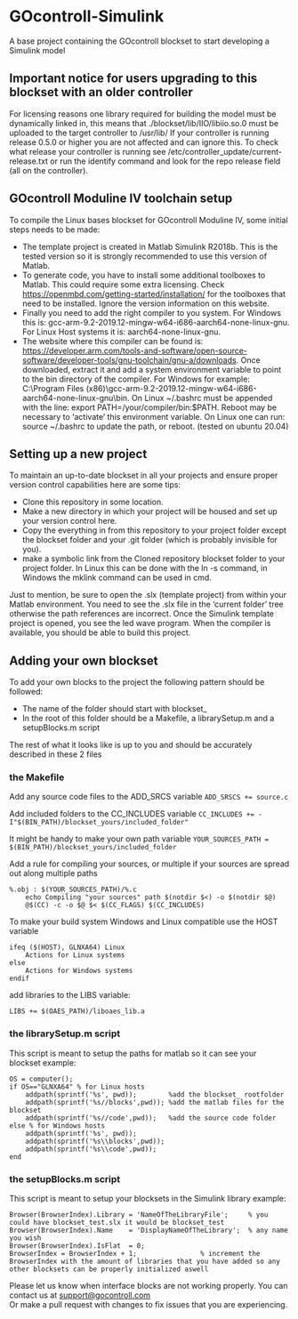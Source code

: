 # GOcontroll-Simulink
A base project containing the GOcontroll blockset to start developing a Simulink model

## Important notice for users upgrading to this blockset with an older controller

For licensing reasons one library required for building the model must be dynamically linked in, this means that ./blockset/lib/IIO/libiio.so.0 must be uploaded to the target controller to /usr/lib/
If your controller is running release 0.5.0 or higher you are not affected and can ignore this. 
To check what release your controller is running see /etc/controller_update/current-release.txt or run the identify command and look for the repo release field (all on the controller).

## GOcontroll Moduline IV toolchain setup

To compile the Linux bases blockset for GOcontroll Moduline IV, some initial steps needs to be made:
- The template project is created in Matlab Simulink R2018b. This is the tested version so it is strongly recommended to use this version of Matlab.
- To generate code, you have to install some additional toolboxes to Matlab. This could require some extra licensing. Check https://openmbd.com/getting-started/installation/ for the toolboxes that need to be installed. Ignore the version information on this website.
- Finally you need to add the right compiler to you system. For Windows this is: gcc-arm-9.2-2019.12-mingw-w64-i686-aarch64-none-linux-gnu. \
    For Linux Host systems it is:  aarch64-none-linux-gnu.
- The website where this compiler can be found is: https://developer.arm.com/tools-and-software/open-source-software/developer-tools/gnu-toolchain/gnu-a/downloads. Once downloaded, extract it and add a system environment variable to point to the bin directory of the compiler. For Windows for example: C:\Program Files (x86)\gcc-arm-9.2-2019.12-mingw-w64-i686-aarch64-none-linux-gnu\bin.
On Linux ~/.bashrc must be appended with the line: export PATH=/your/compiler/bin:$PATH.
Reboot may be necessary to ‘activate’ this environment variable. On Linux one can run: source ~/.bashrc to update the path, or reboot.
(tested on ubuntu 20.04)

## Setting up a new project

To maintain an up-to-date blockset in all your projects and ensure proper version control capabilities here are some tips:
- Clone this repository in some location.
- Make a new directory in which your project will be housed and set up your version control here.
- Copy the everything in from this repository to your project folder except the blockset folder and your .git folder (which is probably invisible for you).
- make a symbolic link from the Cloned repository blockset folder to your project folder. In Linux this can be done with the ln -s command, in Windows the mklink command can be used in cmd.

Just to mention, be sure to open the .slx (template project) from within your Matlab environment. You need to see the .slx file in the ‘current folder’ tree otherwise the path references are incorrect. Once the Simulink template project is opened, you see the led wave program. When the compiler is available, you should be able to build this project.

## Adding your own blockset

To add your own blocks to the project the following pattern should be followed:
- The name of the folder should start with blockset_
- In the root of this folder should be a Makefile, a librarySetup.m and a setupBlocks.m script

The rest of what it looks like is up to you and should be accurately described in these 2 files

### the Makefile

Add any source code files to the ADD_SRCS variable
`ADD_SRSCS += source.c`

Add included folders to the CC_INCLUDES variable
`CC_INCLUDES += -I"$(BIN_PATH)/blockset_yours/included_folder"`

It might be handy to make your own path variable
`YOUR_SOURCES_PATH = $(BIN_PATH)/blockset_yours/included_folder`

Add a rule for compiling your sources, or multiple if your sources are spread out along multiple paths

```
%.obj : $(YOUR_SOURCES_PATH)/%.c
	echo Compiling "your sources" path $(notdir $<) -o $(notdir $@)
	@$(CC) -c -o $@ $< $(CC_FLAGS) $(CC_INCLUDES)
```

To make your build system Windows and Linux compatible use the HOST variable

```
ifeq ($(HOST), GLNXA64) Linux
    Actions for Linux systems
else
    Actions for Windows systems
endif
```

add libraries to the LIBS variable:
```
LIBS += $(OAES_PATH)/liboaes_lib.a
```

### the librarySetup.m script

This script is meant to setup the paths for matlab so it can see your blockset
example:
```
OS = computer();
if OS=="GLNXA64" % for Linux hosts
    addpath(sprintf('%s', pwd));        %add the blockset_ rootfolder
    addpath(sprintf('%s//blocks',pwd)); %add the matlab files for the blockset
    addpath(sprintf('%s//code',pwd));   %add the source code folder
else % for Windows hosts
    addpath(sprintf('%s', pwd));
    addpath(sprintf('%s\\blocks',pwd));
    addpath(sprintf('%s\\code',pwd));
end
```

### the setupBlocks.m script

This script is meant to setup your blocksets in the Simulink library
example:
```
Browser(BrowserIndex).Library = 'NameOfTheLibraryFile';  	% you could have blockset_test.slx it would be blockset_test
Browser(BrowserIndex).Name    = 'DisplayNameOfTheLibrary';	% any name you wish
Browser(BrowserIndex).IsFlat  = 0;
BrowserIndex = BrowserIndex + 1; 				% increment the BrowserIndex with the amount of libraries that you have added so any other blocksets can be properly initialized aswell
```

Please let us know when interface blocks are not working properly. You can contact us at support@gocontroll.com \
Or make a pull request with changes to fix issues that you are experiencing.
